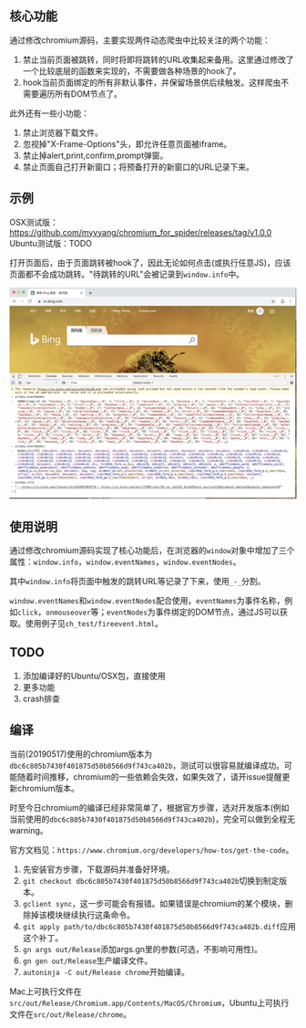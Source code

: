 ## 核心功能

通过修改chromium源码，主要实现两件动态爬虫中比较关注的两个功能：

1. 禁止当前页面被跳转，同时将即将跳转的URL收集起来备用。这里通过修改了一个比较底层的函数来实现的，不需要做各种场景的hook了。
2. hook当前页面绑定的所有非默认事件，并保留场景供后续触发。这样爬虫不需要遍历所有DOM节点了。


此外还有一些小功能：

1. 禁止浏览器下载文件。
2. 忽视掉"X-Frame-Options"头，即允许任意页面被iframe。
3. 禁止掉alert,print,confirm,prompt弹窗。
4. 禁止页面自己打开新窗口；将预备打开的新窗口的URL记录下来。

## 示例

OSX测试版：https://github.com/myvyang/chromium_for_spider/releases/tag/v1.0.0
Ubuntu测试版：TODO

打开页面后，由于页面跳转被hook了，因此无论如何点击(或执行任意JS)，应该页面都不会成功跳转。"待跳转的URL"会被记录到`window.info`中。

![eventNodes](./eventNodes.jpg)


## 使用说明

通过修改chromium源码实现了核心功能后，在浏览器的`window`对象中增加了三个属性：`window.info`，`window.eventNames`，`window.eventNodes`。

其中`window.info`将页面中触发的跳转URL等记录了下来，使用`_-_`分割。

`window.eventNames`和`window.eventNodes`配合使用，`eventNames`为事件名称，例如`click`，`onmouseover`等；`eventNodes`为事件绑定的DOM节点，通过JS可以获取。使用例子见`ch_test/fireevent.html`。

## TODO

1. 添加编译好的Ubuntu/OSX包，直接使用
2. 更多功能
3. crash排查

## 编译

当前(20190517)使用的chromium版本为`dbc6c805b7430f401875d50b8566d9f743ca402b`，测试可以很容易就编译成功。可能随着时间推移，chromium的一些依赖会失效，如果失效了，请开issue提醒更新chromium版本。

时至今日chromium的编译已经非常简单了，根据官方步骤，选对开发版本(例如当前使用的`dbc6c805b7430f401875d50b8566d9f743ca402b`)，完全可以做到全程无warning。

官方文档见：`https://www.chromium.org/developers/how-tos/get-the-code`。

1. 先安装官方步骤，下载源码并准备好环境。
2. `git checkout dbc6c805b7430f401875d50b8566d9f743ca402b`切换到制定版本。
3. `gclient sync`，这一步可能会有报错。如果错误是chromium的某个模块，删除掉该模块继续执行这条命令。
4. `git apply path/to/dbc6c805b7430f401875d50b8566d9f743ca402b.diff`应用这个补丁。
2. `gn args out/Release`添加args.gn里的参数(可选，不影响可用性)。
3. `gn gen out/Release`生产编译文件。
4. `autoninja -C out/Release chrome`开始编译。

Mac上可执行文件在`src/out/Release/Chromium.app/Contents/MacOS/Chromium`，Ubuntu上可执行文件在`src/out/Release/chrome`。

